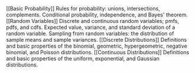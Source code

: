 [[Basic Probability]] Rules for probability: unions, intersections, complements. Conditional probability, independence, and Bayes' theorem. 
[[Random Variables]] Discrete and continuous random variables; pmfs, pdfs, and cdfs. Expected value, variance, and standard deviation of a random variable. Sampling from random variables: the distribution of sample means and sample variances. 
[[Discrete Distributions]] Definitions and basic properties of the binomial, geometric, hypergeometric, negative binomial, and Poisson distributions. 
[[Continuous Distributions]] Definitions and basic properties of the uniform, exponential, and Gaussian distributions. 